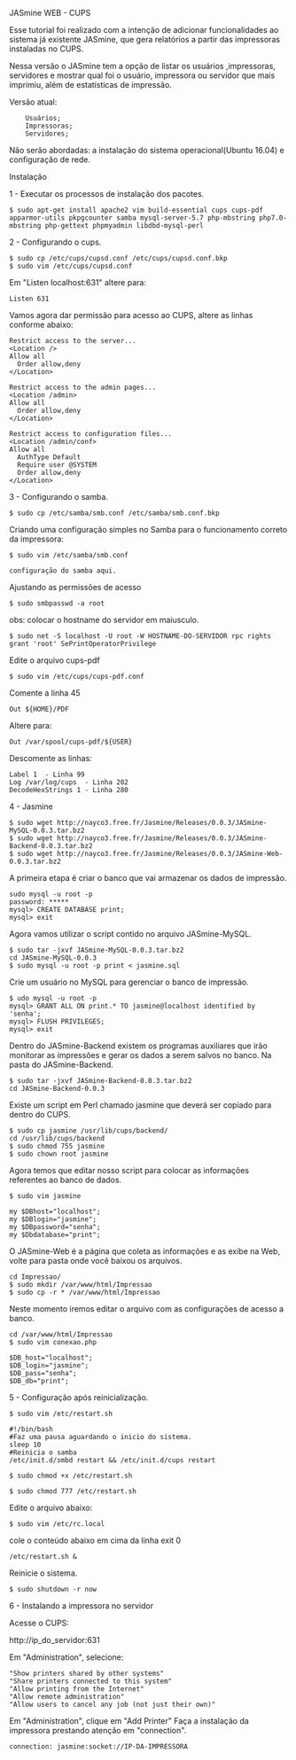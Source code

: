 JASmine WEB - CUPS

Esse tutorial foi realizado com a intenção de adicionar funcionalidades ao sistema já existente JASmine, que gera relatórios a partir das impressoras instaladas no CUPS.

Nessa versão o JASmine tem a opção de listar os usuários ,impressoras, servidores e mostrar qual foi o usuário, impressora ou servidor que mais imprimiu, além de estatísticas de impressão.

Versão atual:

        Usuários;
        Impressoras;
        Servidores;

Não serão abordadas: a instalação do sistema operacional(Ubuntu 16.04) e configuração de rede. 

Instalação

1 - Executar os processos de instalação dos pacotes.

    $ sudo apt-get install apache2 vim build-essential cups cups-pdf apparmor-utils pkpgcounter samba mysql-server-5.7 php-mbstring php7.0-mbstring php-gettext phpmyadmin libdbd-mysql-perl

2 - Configurando o cups.

    $ sudo cp /etc/cups/cupsd.conf /etc/cups/cupsd.conf.bkp
    $ sudo vim /etc/cups/cupsd.conf

Em "Listen localhost:631" altere para:

    Listen 631

Vamos agora dar permissão para acesso ao CUPS,  altere as linhas conforme abaixo:

    Restrict access to the server...
    <Location />
    Allow all
      Order allow,deny
    </Location>

    Restrict access to the admin pages...
    <Location /admin>
    Allow all
      Order allow,deny
    </Location>

    Restrict access to configuration files...
    <Location /admin/conf>
    Allow all
      AuthType Default
      Require user @SYSTEM
      Order allow,deny
    </Location>

3 - Configurando o samba.

    $ sudo cp /etc/samba/smb.conf /etc/samba/smb.conf.bkp

Criando uma configuração simples no Samba para o funcionamento correto da impressora:

    $ sudo vim /etc/samba/smb.conf

    configuração do samba aqui.

Ajustando as permissões de acesso

    $ sudo smbpasswd -a root

obs: colocar o hostname do servidor em maiusculo.

    $ sudo net -S localhost -U root -W HOSTNAME-DO-SERVIDOR rpc rights grant 'root' SePrintOperatorPrivilege

Edite o arquivo cups-pdf

    $ sudo vim /etc/cups/cups-pdf.conf

Comente a linha 45

    Out ${HOME}/PDF

Altere para: 

    Out /var/spool/cups-pdf/${USER}

Descomente as linhas:

    Label 1  - Linha 99 
    Log /var/log/cups  - Linha 202
    DecodeHexStrings 1 - Linha 280 
 
 4 - Jasmine
 
    $ sudo wget http://nayco3.free.fr/Jasmine/Releases/0.0.3/JASmine-MySQL-0.0.3.tar.bz2
    $ sudo wget http://nayco3.free.fr/Jasmine/Releases/0.0.3/JASmine-Backend-0.0.3.tar.bz2
    $ sudo wget http://nayco3.free.fr/Jasmine/Releases/0.0.3/JASmine-Web-0.0.3.tar.bz2 

A primeira etapa é criar o banco que vai armazenar os dados de impressão.

    sudo mysql -u root -p
    password: *****
    mysql> CREATE DATABASE print;
    mysql> exit

Agora vamos utilizar o script contido no arquivo JASmine-MySQL.

    $ sudo tar -jxvf JASmine-MySQL-0.0.3.tar.bz2
    cd JASmine-MySQL-0.0.3
    $ sudo mysql -u root -p print < jasmine.sql

Crie um usuário no MySQL para gerenciar o banco de impressão.

    $ udo mysql -u root -p
    mysql> GRANT ALL ON print.* TO jasmine@localhost identified by 'senha';
    mysql> FLUSH PRIVILEGES;
    mysql> exit
 
 Dentro do JASmine-Backend existem os programas auxiliares que irão monitorar as impressões e gerar os dados a serem salvos no banco. Na pasta do JASmine-Backend.

    $ sudo tar -jxvf JASmine-Backend-0.0.3.tar.bz2
    cd JASmine-Backend-0.0.3

Existe um script em Perl chamado jasmine que deverá ser copiado para dentro do CUPS.

    $ sudo cp jasmine /usr/lib/cups/backend/
    cd /usr/lib/cups/backend
    $ sudo chmod 755 jasmine
    $ sudo chown root jasmine

Agora temos que editar nosso script para colocar as informações referentes ao banco de dados.

    $ sudo vim jasmine

    my $DBhost="localhost";
    my $DBlogin="jasmine";
    my $DBpassword="senha";
    my $Dbdatabase="print";
 
 O JASmine-Web é a página que coleta as informações e as exibe na Web, volte para pasta onde você baixou os arquivos.

    cd Impressao/
    $ sudo mkdir /var/www/html/Impressao
    $ sudo cp -r * /var/www/html/Impressao

Neste momento iremos editar o arquivo com as configurações de acesso a banco.

    cd /var/www/html/Impressao
    $ sudo vim conexao.php

    $DB_host="localhost";
    $DB_login="jasmine";
    $DB_pass="senha";
    $DB_db="print";

5 - Configuração após reinicialização.

    $ sudo vim /etc/restart.sh

    #!/bin/bash
    #Faz uma pausa aguardando o inicio do sistema.
    sleep 10
    #Reinicia o samba
    /etc/init.d/smbd restart && /etc/init.d/cups restart

    $ sudo chmod +x /etc/restart.sh

    $ sudo chmod 777 /etc/restart.sh

Edite o arquivo abaixo:

    $ sudo vim /etc/rc.local

cole o conteúdo abaixo em cima da linha exit 0

    /etc/restart.sh &

Reinicie o sistema.

    $ sudo shutdown -r now

6 - Instalando a impressora no servidor

Acesse o CUPS:

http://ip_do_servidor:631

Em "Administration", selecione:

    "Show printers shared by other systems"
    "Share printers connected to this system"
    "Allow printing from the Internet"
    "Allow remote administration"
    "Allow users to cancel any job (not just their own)" 

Em "Administration", clique em "Add Printer" Faça a instalação da impressora prestando atenção em "connection".

    connection: jasmine:socket://IP-DA-IMPRESSORA

